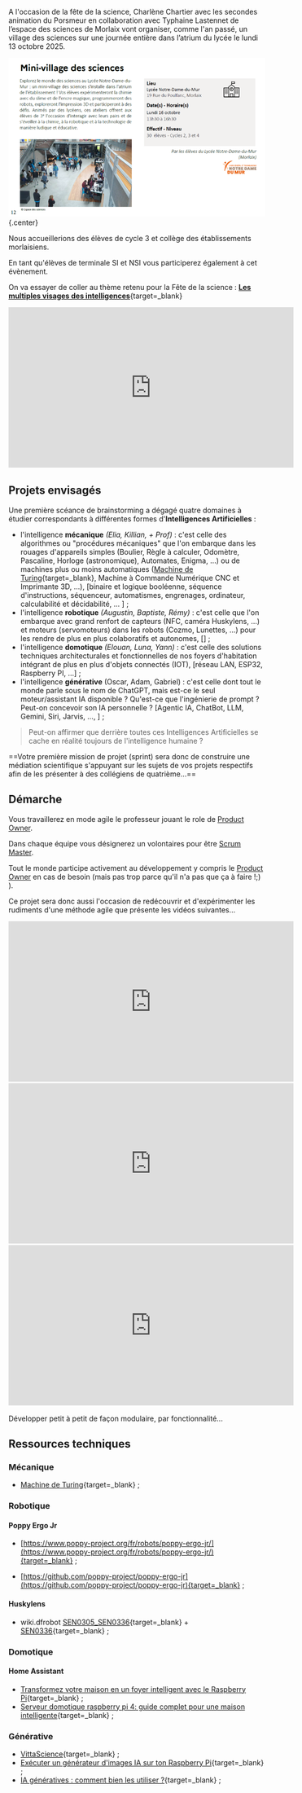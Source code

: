 
A l'occasion de la fête de la science, Charlène Chartier avec les secondes animation du Porsmeur en collaboration avec Typhaine Lastennet de l’espace des sciences de Morlaix vont organiser, comme l'an passé, un village des sciences sur une journée entière dans l’atrium du lycée le lundi 13 octobre 2025. 

![](../images/fds_2023.png){.center}

Nous accueillerions des élèves de cycle 3 et collège des établissements morlaisiens.

En tant qu'élèves de terminale SI et NSI vous participerez également à cet évènement.

On va essayer de coller au thème retenu pour la Fête de la science : [**Les multiples visages des intelligences**](https://www.fetedelascience.fr/decouvrez-les-multiples-visages-des-intelligences){target=_blank}

<center><iframe width="560" height="315" src="https://www.youtube.com/embed/3Bc6qb3FSb8?si=756_uGFl4FVjByKu" title="YouTube video player" frameborder="0" allow="accelerometer; autoplay; clipboard-write; encrypted-media; gyroscope; picture-in-picture; web-share" referrerpolicy="strict-origin-when-cross-origin" allowfullscreen></iframe></center>

## Projets envisagés

<!-- - ...
- ...
- ...
- ... -->

Une première scéance de brainstorming a dégagé quatre domaines à étudier correspondants à différentes formes d'**Intelligences Artificielles** :

- l'intelligence **mécanique** *(Elia, Killian, + Prof)* : c'est celle des algorithmes ou "procédures mécaniques" que l'on embarque dans les rouages d'appareils simples (Boulier, Règle à calculer, Odomètre, Pascaline, Horloge (astronomique), Automates, Enigma, ...) ou de machines plus ou moins automatiques ([Machine de Turing](https://interstices.info/comment-fonctionne-une-machine-de-turing/){target=_blank}, Machine à Commande Numérique CNC et Imprimante 3D, ...), [binaire et logique booléenne, séquence d'instructions, séquenceur, automatismes, engrenages, ordinateur, calculabilité et décidabilité, ... ] ;
- l'intelligence **robotique** *(Augustin, Baptiste, Rémy)* : c'est celle que l'on embarque avec grand renfort de capteurs (NFC, caméra Huskylens, ...) et moteurs (servomoteurs) dans les robots (Cozmo, Lunettes, ...) pour les rendre de plus en plus colaboratifs et autonomes, [] ;
- l'intelligence **domotique** *(Elouan, Luna, Yann)* : c'est celle des solutions techniques architecturales et fonctionnelles de nos foyers d'habitation intégrant de plus en plus d'objets connectés (IOT), [réseau LAN, ESP32, Raspberry PI, ...] ;
- l'intelligence **générative** (Oscar, Adam, Gabriel) : c'est celle dont tout le monde parle sous le nom de ChatGPT, mais est-ce le seul moteur/assistant IA disponible ? Qu'est-ce que l'ingénierie de prompt ? Peut-on concevoir son IA personnelle ? [Agentic IA, ChatBot, LLM, Gemini, Siri, Jarvis, ..., ] ;

> Peut-on affirmer que derrière toutes ces Intelligences Artificielles se cache en réalité toujours de l'intelligence humaine ?

==Votre première mission de projet (sprint) sera donc de construire une médiation scientifique s'appuyant sur les sujets de vos projets respectifs afin de les présenter à des collégiens de quatrième...==

## Démarche

Vous travaillerez en mode agile le professeur jouant le role de [Product Owner](https://www.orientation.com/metiers/product-owner).

Dans chaque équipe vous désignerez un volontaires pour être [Scrum Master](https://www.clementine.jobs/fiches-metiers/metiers-techniques-du-web/scrum-master/#:~:text=Le%20Scrum%20Master%20est%20avant,en%20suivant%20la%20m%C3%A9thode%20Scrum.).

Tout le monde participe activement au développement y compris le [Product Owner](https://www.orientation.com/metiers/product-owner) en cas de besoin (mais pas trop parce qu'il n'a pas que ça à faire !;) ).

Ce projet sera donc aussi l'occasion de redécouvrir et d'expérimenter les rudiments d'une méthode agile que présente les vidéos suivantes...

<center>
    <iframe width="560" height="315" src="https://www.youtube-nocookie.com/embed/VpdFpZ_w5x8?start=30" frameborder="0" allow="accelerometer; autoplay; clipboard-write; encrypted-media; gyroscope; picture-in-picture" allowfullscreen></iframe>
</center>

<center>
    <iframe width="560" height="315" src="https://www.youtube-nocookie.com/embed/-HV_MW5KgVk" frameborder="0" allow="accelerometer; autoplay; clipboard-write; encrypted-media; gyroscope; picture-in-picture" allowfullscreen></iframe>
</center>

<center>
    <iframe width="560" height="315" src="https://www.youtube-nocookie.com/embed/WNYcSxbJvsc" frameborder="0" allow="accelerometer; autoplay; clipboard-write; encrypted-media; gyroscope; picture-in-picture" allowfullscreen></iframe>
</center>

Développer petit à petit de façon modulaire, par fonctionnalité...




## Ressources techniques

### Mécanique

- [Machine de Turing](https://interstices.info/comment-fonctionne-une-machine-de-turing/){target=_blank} ;

### Robotique


#### Poppy Ergo Jr

- [https://www.poppy-project.org/fr/robots/poppy-ergo-jr/](https://www.poppy-project.org/fr/robots/poppy-ergo-jr/){target=_blank} ;

- [https://github.com/poppy-project/poppy-ergo-jr](https://github.com/poppy-project/poppy-ergo-jr){target=_blank} ;

#### Huskylens
- wiki.dfrobot [SEN0305_SEN0336](https://wiki.dfrobot.com/HUSKYLENS_V1.0_SKU_SEN0305_SEN0336){target=_blank} + [SEN0336](https://wiki.dfrobot.com/HUSKYLENS_PRO_SKU_SEN0336){target=_blank} ;

### Domotique

#### Home Assistant
- [Transformez votre maison en un foyer intelligent avec le Raspberry Pi](https://www.raspberrypi-france.fr/transformez-votre-maison-en-un-foyer-intelligent-avec-le-raspberry-pi/){target=_blank} ;
- [Serveur domotique raspberry pi 4: guide complet pour une maison intelligente](https://www.conseil-local-energie.com/serveur-domotique-raspberry-pi-4-guide-complet-pour-une-maison-intelligente/){target=_blank} ;

### Générative

- [VittaScience](https://fr.vittascience.com/ia/){target=_blank} ;
- [Exécuter un générateur d'images IA sur ton Raspberry Pi](https://projects.raspberrypi.org/fr-FR/projects/ai-images-on-pi){target=_blank} ;
- [IA génératives : comment bien les utiliser ?](https://www.info.gouv.fr/actualite/ia-generatives-comment-bien-les-utiliser){target=_blank} ;



<!-- 
- [diaporama de présentation](https://ericecmorlaix.github.io/adn-Tutoriel_lab_si/DOC/diaporama/){target=_blank}
- [Lego EV3 en MicroPython](https://ericecmorlaix.github.io/adn-Tutoriel_lab_si/IOT/Lego/EV3/){target=_blank} ;
- [ESP32 client/serveur en MicroPython](https://ericecmorlaix.github.io/adn-Tutoriel_lab_si/IOT/ESP/32/){target=_blank} ;
- [BBC micro:bit + Bluetooh avec HC05](https://ericecmorlaix.github.io/adn-Tutoriel_lab_si/IOT/BBC_microbit/UART/){target=_blank} ;
- [MIT App Inventor sans compte gmail avec l'iPad pour "Compagnon AI"](https://ericecmorlaix.github.io/adn-Tutoriel_lab_si/IHM/MIT_App_Inventor/){target=_blank} ;
- [ThingSpeak](https://ericecmorlaix.github.io/adn-Tutoriel_lab_si/IHM/ThingSpeak/){target=_blank} ;

### LEGO EV3

- [lego ev3 classroom](https://education.lego.com/fr-fr/lessons/ev3-tutorials){target=_blank}

- [pybricks ev3-micropython/](https://pybricks.github.io/ev3-micropython/){target=_blank}

- [Instructions de construction de différents modèles](https://education.lego.com/en-us/product-resources/mindstorms-ev3/downloads/building-instructions#building-core){target=_blank}


### Course en Cours

- [https://www.course-en-cours.com/fr/](https://www.course-en-cours.com/fr/){target=_blank}



### Futur bras 6 axes

- [Onshape - Cinématique bras 6 axes](https://www.youtube.com/playlist?list=PLzeGpFCqKToadNUiOH9iaOi9PymUhzb-M){target=_blank}
- [Le site du bras 6 axes](https://mkx-3d.github.io/bras-6-axes/){target=_blank} -->